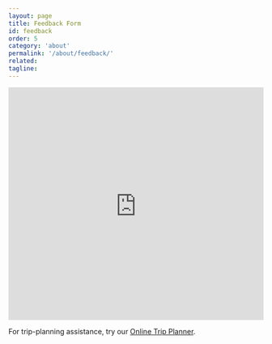```yaml
---
layout: page
title: Feedback Form
id: feedback
order: 5
category: 'about'
permalink: '/about/feedback/'
related: 
tagline: 
---
```

<div class="row">
	<div class="panel panel-default top-buffer col-md-12" style="padding-top:10px; background-color:#ddd">
		<iframe width="100%" height="450" frameborder="0" scrolling="no" src="https://atlregional.wufoo.com/embed/atltransitorg-feedback-form/"></iframe>
	</div>
</div>

For trip-planning assistance, try our [Online Trip Planner](/plan).
